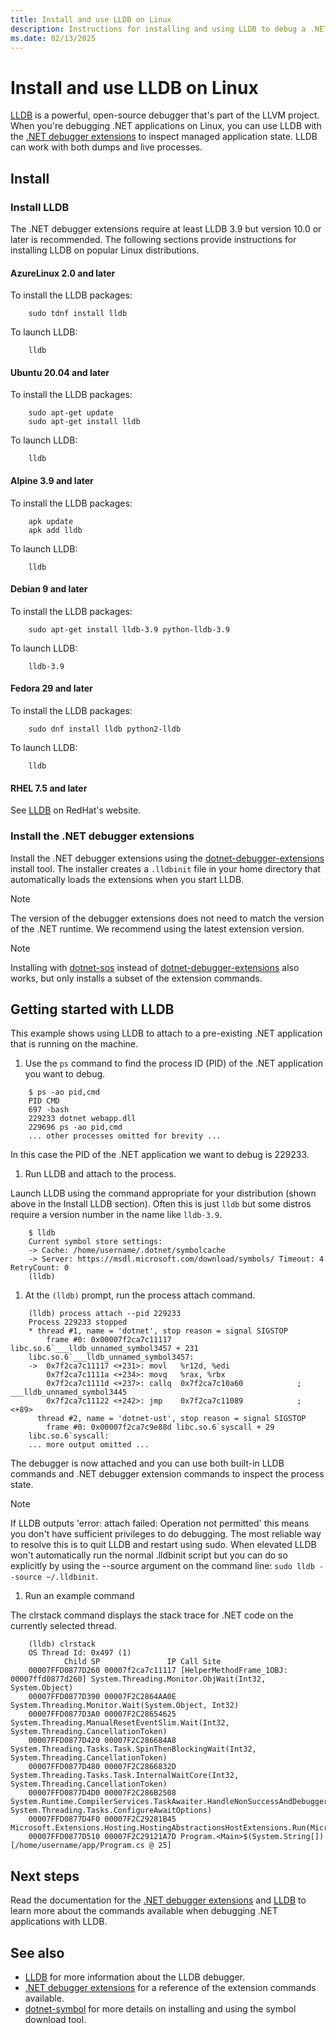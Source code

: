 ```yaml
---
title: Install and use LLDB on Linux
description: Instructions for installing and using LLDB to debug a .NET application on Linux
ms.date: 02/13/2025
---
```


# Install and use LLDB on Linux

[LLDB](https://lldb.llvm.org/) is a powerful, open-source debugger that's part of the LLVM project. When you're debugging .NET applications on Linux, you can use LLDB with the [.NET debugger extensions](debugger-extensions.md) to inspect managed application state. LLDB can work with both dumps and live processes.

## Install

### Install LLDB

The .NET debugger extensions require at least LLDB 3.9 but version 10.0 or later is recommended. The following sections provide instructions for installing LLDB on popular Linux distributions.

#### AzureLinux 2.0 and later

To install the LLDB packages:

```console
    sudo tdnf install lldb
```

To launch LLDB:

```console
    lldb
```

#### Ubuntu 20.04 and later

To install the LLDB packages:

```console
    sudo apt-get update
    sudo apt-get install lldb
```

To launch LLDB:

```console
    lldb
```

#### Alpine 3.9 and later

To install the LLDB packages:

```console
    apk update
    apk add lldb
```

To launch LLDB:

```console
    lldb
```

#### Debian 9 and later

To install the LLDB packages:

```console
    sudo apt-get install lldb-3.9 python-lldb-3.9
```

To launch LLDB:

```console
    lldb-3.9
```

#### Fedora 29 and later

To install the LLDB packages:

```console
    sudo dnf install lldb python2-lldb
```

To launch LLDB:

```console
    lldb
```

#### RHEL 7.5 and later

See [LLDB](https://access.redhat.com/documentation/en-us/red_hat_developer_tools/1/html/using_llvm_12.0.1_toolset/assembly_llvm#proc_installing-comp-toolset_assembly_llvm) on RedHat's website.

### Install the .NET debugger extensions

Install the .NET debugger extensions using the [dotnet-debugger-extensions](dotnet-debugger-extensions.md) install tool. The installer creates a `.lldbinit` file in your home directory that automatically loads the extensions when you start LLDB.

> [!NOTE]
> The version of the debugger extensions does not need to match the version of the .NET runtime. We recommend using the latest extension version.

> [!NOTE]
> Installing with [dotnet-sos](dotnet-sos.md) instead of [dotnet-debugger-extensions](dotnet-debugger-extensions.md) also works, but only installs a subset of the extension commands.

## Getting started with LLDB

This example shows using LLDB to attach to a pre-existing .NET application that is running on the machine.

1. Use the `ps` command to find the process ID (PID) of the .NET application you want to debug.

```console
    $ ps -ao pid,cmd
    PID CMD
    697 -bash
    229233 dotnet webapp.dll
    229696 ps -ao pid,cmd
    ... other processes omitted for brevity ...
```

In this case the PID of the .NET application we want to debug is 229233.

1. Run LLDB and attach to the process.

Launch LLDB using the command appropriate for your distribution (shown above in the Install LLDB section). Often this is just `lldb` but some distros require a version number in the name like `lldb-3.9`.

```console
    $ lldb
    Current symbol store settings:
    -> Cache: /home/username/.dotnet/symbolcache
    -> Server: https://msdl.microsoft.com/download/symbols/ Timeout: 4 RetryCount: 0
    (lldb)
```

1. At the `(lldb)` prompt, run the process attach command.

```console
    (lldb) process attach --pid 229233
    Process 229233 stopped
    * thread #1, name = 'dotnet', stop reason = signal SIGSTOP
        frame #0: 0x00007f2ca7c11117 libc.so.6`___lldb_unnamed_symbol3457 + 231
    libc.so.6`___lldb_unnamed_symbol3457:
    ->  0x7f2ca7c11117 <+231>: movl   %r12d, %edi
        0x7f2ca7c1111a <+234>: movq   %rax, %rbx
        0x7f2ca7c1111d <+237>: callq  0x7f2ca7c10a60            ; ___lldb_unnamed_symbol3445
        0x7f2ca7c11122 <+242>: jmp    0x7f2ca7c11089            ; <+89>
      thread #2, name = 'dotnet-ust', stop reason = signal SIGSTOP
        frame #0: 0x00007f2ca7c9e88d libc.so.6`syscall + 29
    libc.so.6`syscall:
    ... more output omitted ...
```

The debugger is now attached and you can use both built-in LLDB commands and .NET debugger extension commands to inspect the process state.

> [!NOTE]
> If LLDB outputs 'error: attach failed: Operation not permitted' this means you don't have sufficient privileges to do debugging. The most reliable way to resolve this is to quit LLDB and restart using sudo. When elevated LLDB won't automatically run the normal .lldbinit script but you can do so explicitly by using the --source argument on the command line: `sudo lldb --source ~/.lldbinit`.

1. Run an example command

The clrstack command displays the stack trace for .NET code on the currently selected thread.

```console
    (lldb) clrstack
    OS Thread Id: 0x497 (1)
            Child SP               IP Call Site
    00007FFD0877D260 00007f2ca7c11117 [HelperMethodFrame_1OBJ: 00007ffd0877d260] System.Threading.Monitor.ObjWait(Int32, System.Object)
    00007FFD0877D390 00007F2C2864AA0E System.Threading.Monitor.Wait(System.Object, Int32)
    00007FFD0877D3A0 00007F2C28654625 System.Threading.ManualResetEventSlim.Wait(Int32, System.Threading.CancellationToken)
    00007FFD0877D420 00007F2C286684A8 System.Threading.Tasks.Task.SpinThenBlockingWait(Int32, System.Threading.CancellationToken)
    00007FFD0877D480 00007F2C2866832D System.Threading.Tasks.Task.InternalWaitCore(Int32, System.Threading.CancellationToken)
    00007FFD0877D4D0 00007F2C286B2508 System.Runtime.CompilerServices.TaskAwaiter.HandleNonSuccessAndDebuggerNotification(System.Threading.Tasks.Task, System.Threading.Tasks.ConfigureAwaitOptions)
    00007FFD0877D4F0 00007F2C29281B45 Microsoft.Extensions.Hosting.HostingAbstractionsHostExtensions.Run(Microsoft.Extensions.Hosting.IHost)
    00007FFD0877D510 00007F2C29121A7D Program.<Main>$(System.String[]) [/home/username/app/Program.cs @ 25]
```

## Next steps

Read the documentation for the [.NET debugger extensions](debugger-extensions.md) and [LLDB](https://lldb.llvm.org/) to learn more about the commands available when debugging .NET applications with LLDB.

## See also

- [LLDB](https://lldb.llvm.org/) for more information about the LLDB debugger.
- [.NET debugger extensions](debugger-extensions.md) for a reference of the extension commands available.
- [dotnet-symbol](dotnet-symbol.md) for more details on installing and using the symbol download tool.
